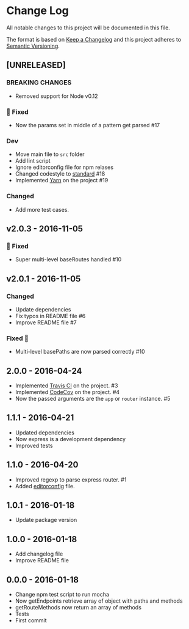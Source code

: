 # Change Log

All notable changes to this project will be documented in this file.

The format is based on [Keep a Changelog](http://keepachangelog.com/)
and this project adheres to [Semantic Versioning](http://semver.org/).

## [UNRELEASED]

### BREAKING CHANGES
* Removed support for Node v0.12

### 🐛 Fixed
  * Now the params set in middle of a pattern get parsed #17

### Dev
  * Move main file to `src` folder
  * Add lint script
  * Ignore editorconfig file for npm relases
  * Changed codestyle to [standard](http://standardjs.com/) #18
  * Implemented [Yarn](https://yarnpkg.com) on the project #19

### Changed
  * Add more test cases.

## v2.0.3 - 2016-11-05

### 🐛 Fixed
  * Super multi-level baseRoutes handled #10

## v2.0.1 - 2016-11-05

### Changed
  * Update dependencies
  * Fix typos in README file #6
  * Improve README file #7

### Fixed 🐛
  * Multi-level basePaths are now parsed correctly #10

## 2.0.0 - 2016-04-24

  * Implemented [Travis CI](https://travis-ci.org/) on the project. #3
  * Implemented [CodeCov](https://codecov.io/) on the project. #4
  * Now the passed arguments are the `app` or `router` instance. #5

## 1.1.1 - 2016-04-21

  * Updated dependencies
  * Now express is a development dependency
  * Improved tests

## 1.1.0 - 2016-04-20

  * Improved regexp to parse express router. #1
  * Added [editorconfig](http://editorconfig.org) file.

## 1.0.1 - 2016-01-18

  * Update package version

## 1.0.0 - 2016-01-18

  * Add changelog file
  * Improve README file

## 0.0.0 - 2016-01-18

  * Change npm test script to run mocha
  * Now getEndpoints retrieve array of object with paths and methods
  * getRouteMethods now return an array of methods
  * Tests
  * First commit
